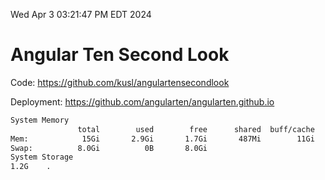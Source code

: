 Wed Apr  3 03:21:47 PM EDT 2024

# Angular Ten Second Look

Code: https://github.com/kusl/angulartensecondlook

Deployment: https://github.com/angularten/angularten.github.io

```bash
System Memory
               total        used        free      shared  buff/cache   available
Mem:            15Gi       2.9Gi       1.7Gi       487Mi        11Gi        12Gi
Swap:          8.0Gi          0B       8.0Gi
System Storage
1.2G	.
```

